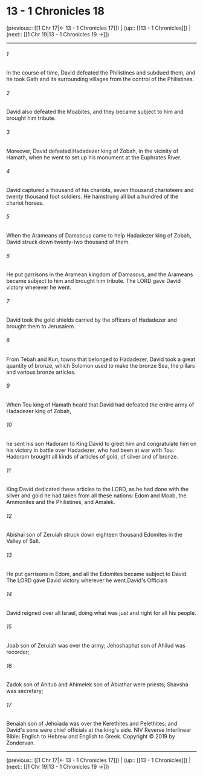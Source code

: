 # 13 - 1 Chronicles 18

(previous:: [[1 Chr 17|← 13 - 1 Chronicles 17]]) | (up:: [[13 - 1 Chronicles]]) | (next:: [[1 Chr 19|13 - 1 Chronicles 19 →]])

***


###### 1 
In the course of time, David defeated the Philistines and subdued them, and he took Gath and its surrounding villages from the control of the Philistines. 

###### 2 
David also defeated the Moabites, and they became subject to him and brought him tribute. 

###### 3 
Moreover, David defeated Hadadezer king of Zobah, in the vicinity of Hamath, when he went to set up his monument at the Euphrates River. 

###### 4 
David captured a thousand of his chariots, seven thousand charioteers and twenty thousand foot soldiers. He hamstrung all but a hundred of the chariot horses. 

###### 5 
When the Arameans of Damascus came to help Hadadezer king of Zobah, David struck down twenty-two thousand of them. 

###### 6 
He put garrisons in the Aramean kingdom of Damascus, and the Arameans became subject to him and brought him tribute. The LORD gave David victory wherever he went. 

###### 7 
David took the gold shields carried by the officers of Hadadezer and brought them to Jerusalem. 

###### 8 
From Tebah and Kun, towns that belonged to Hadadezer, David took a great quantity of bronze, which Solomon used to make the bronze Sea, the pillars and various bronze articles. 

###### 9 
When Tou king of Hamath heard that David had defeated the entire army of Hadadezer king of Zobah, 

###### 10 
he sent his son Hadoram to King David to greet him and congratulate him on his victory in battle over Hadadezer, who had been at war with Tou. Hadoram brought all kinds of articles of gold, of silver and of bronze. 

###### 11 
King David dedicated these articles to the LORD, as he had done with the silver and gold he had taken from all these nations: Edom and Moab, the Ammonites and the Philistines, and Amalek. 

###### 12 
Abishai son of Zeruiah struck down eighteen thousand Edomites in the Valley of Salt. 

###### 13 
He put garrisons in Edom, and all the Edomites became subject to David. The LORD gave David victory wherever he went.David's Officials 

###### 14 
David reigned over all Israel, doing what was just and right for all his people. 

###### 15 
Joab son of Zeruiah was over the army; Jehoshaphat son of Ahilud was recorder; 

###### 16 
Zadok son of Ahitub and Ahimelek son of Abiathar were priests; Shavsha was secretary; 

###### 17 
Benaiah son of Jehoiada was over the Kerethites and Pelethites; and David's sons were chief officials at the king's side. NIV Reverse Interlinear Bible: English to Hebrew and English to Greek. Copyright © 2019 by Zondervan.

***

(previous:: [[1 Chr 17|← 13 - 1 Chronicles 17]]) | (up:: [[13 - 1 Chronicles]]) | (next:: [[1 Chr 19|13 - 1 Chronicles 19 →]])
